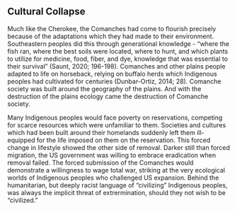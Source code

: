 ## Cultural Collapse

Much like the Cherokee, the Comanches had come to flourish precisely because of the adaptations which they had made to their environment. Southeastern peoples did this through generational knowledge - “where the fish ran, where the best soils were located, where to hunt, and which plants to utilize for medicine, food, fiber, and dye, knowledge that was essential to their survival” (Saunt, 2020; 196-198). Comanches and other plains people adapted to life on horseback, relying on buffalo herds which Indigenous peoples had cultivated for centuries (Dunbar-Ortiz, 2014; 28). Comanche society was built around the geography of the plains. And with the destruction of the plains ecology came the destruction of Comanche society.

Many Indigenous peoples would face poverty on reservations, competing for scarce resources which were unfamiliar to them. Societies and cultures which had been built around their homelands suddenly left them ill-equipped for the life imposed on them on the reservation. This forced change in lifestyle showed the other side of removal. Darker still than forced migration, the US government was willing to embrace eradication when removal failed. The forced submission of the Comanches would demonstrate a willingness to wage total war, striking at the very ecological worlds of Indigenous peoples who challenged US expansion. Behind the humanitarian, but deeply racist language of “civilizing” Indigenous peoples, was always the implicit threat of extrermination, should they not wish to be “civilized.”
